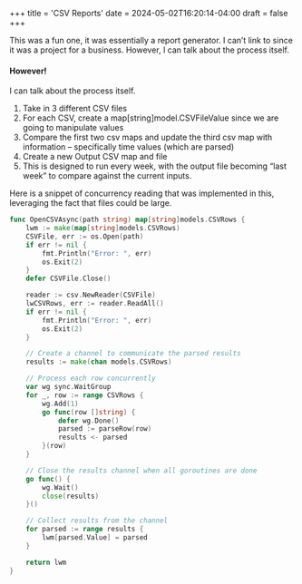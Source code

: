 +++
title = 'CSV Reports'
date = 2024-05-02T16:20:14-04:00
draft = false
+++

This was a fun one, it was essentially a report generator. 
I can’t link to since it was a project for a business. However, I can talk about the process itself.

#### However!

I can talk about the process itself.

1. Take in 3 different CSV files
2. For each CSV, create a map[string]model.CSVFileValue since we are going to manipulate values
3. Compare the first two csv maps and update the third csv map with information – specifically time values (which are parsed)
4. Create a new Output CSV map and file
5. This is designed to run every week, with the output file becoming “last week” to compare against the current inputs.

Here is a snippet of concurrency reading that was implemented in this, leveraging the fact that files could be large.
```go
func OpenCSVAsync(path string) map[string]models.CSVRows {
    lwm := make(map[string]models.CSVRows)
    CSVFile, err := os.Open(path)
    if err != nil {
        fmt.Println("Error: ", err)
        os.Exit(2)
    }
    defer CSVFile.Close()

    reader := csv.NewReader(CSVFile)
    lwCSVRows, err := reader.ReadAll()
    if err != nil {
        fmt.Println("Error: ", err)
        os.Exit(2)
    }

    // Create a channel to communicate the parsed results
    results := make(chan models.CSVRows)

    // Process each row concurrently
    var wg sync.WaitGroup
    for _, row := range CSVRows {
        wg.Add(1)
        go func(row []string) {
            defer wg.Done()
            parsed := parseRow(row)
            results <- parsed
        }(row)
    }

    // Close the results channel when all goroutines are done
    go func() {
        wg.Wait()
        close(results)
    }()

    // Collect results from the channel
    for parsed := range results {
        lwm[parsed.Value] = parsed
    }

    return lwm
}
```